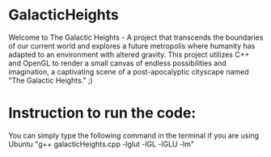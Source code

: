 # GalacticHeights

Welcome to The Galactic Heights - A project that transcends the boundaries of our current world and explores a future metropolis where humanity has adapted to an environment with altered gravity. This project utilizes C++ and OpenGL to render a small canvas of endless possibilities and imagination, a captivating scene of a post-apocalyptic cityscape named "The Galactic Heights." ;)


# Instruction to run the code:

You can simply type the following command in the terminal if you are using Ubuntu 
"g++ galacticHeights.cpp -lglut -lGL -lGLU -lm"
